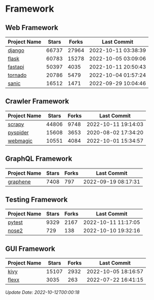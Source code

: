 # Framework

## Web Framework
| Project Name | Stars | Forks | Last Commit |
| ------------ | ----- | ----- | ----------- |
| [django](https://github.com/django/django) | 66737 | 27964 | 2022-10-11 03:38:39 |
| [flask](https://github.com/pallets/flask) | 60783 | 15278 | 2022-10-05 03:09:06 |
| [fastapi](https://github.com/tiangolo/fastapi) | 50397 | 4035 | 2022-10-11 20:50:43 |
| [tornado](https://github.com/tornadoweb/tornado) | 20786 | 5479 | 2022-10-04 01:57:24 |
| [sanic](https://github.com/sanic-org/sanic) | 16512 | 1471 | 2022-09-29 10:04:46 |

## Crawler Framework
| Project Name | Stars | Forks | Last Commit |
| ------------ | ----- | ----- | ----------- |
| [scrapy](https://github.com/scrapy/scrapy) | 44806 | 9748 | 2022-10-11 19:14:03 |
| [pyspider](https://github.com/binux/pyspider) | 15608 | 3653 | 2020-08-02 17:34:20 |
| [webmagic](https://github.com/code4craft/webmagic) | 10551 | 4084 | 2022-10-01 15:34:57 |

## GraphQL Framework
| Project Name | Stars | Forks | Last Commit |
| ------------ | ----- | ----- | ----------- |
| [graphene](https://github.com/graphql-python/graphene) | 7408 | 797 | 2022-09-19 08:17:31 |

## Testing Framework
| Project Name | Stars | Forks | Last Commit |
| ------------ | ----- | ----- | ----------- |
| [pytest](https://github.com/pytest-dev/pytest) | 9329 | 2167 | 2022-10-11 11:17:05 |
| [nose2](https://github.com/nose-devs/nose2) | 729 | 138 | 2022-10-10 19:32:16 |

## GUI Framework
| Project Name | Stars | Forks | Last Commit |
| ------------ | ----- | ----- | ----------- |
| [kivy](https://github.com/kivy/kivy) | 15107 | 2932 | 2022-10-05 18:16:57 |
| [flexx](https://github.com/flexxui/flexx) | 3035 | 263 | 2022-07-22 16:41:15 |

*Update Date: 2022-10-12T00:00:18*